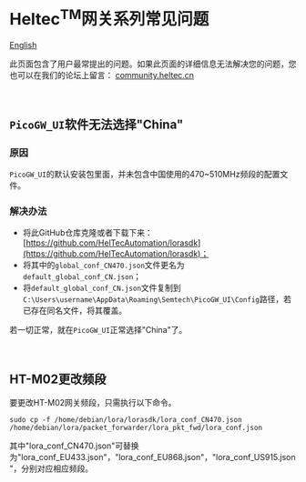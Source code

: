 # Heltec<sup>TM</sup>网关系列常见问题
[English](https://heltec-automation-docs.readthedocs.io/en/latest/gateway/frequently_asked_questions.html)

此页面包含了用户最常提出的问题。如果此页面的详细信息无法解决您的问题，您也可以在我们的论坛上留言： [community.heltec.cn](http://community.heltec.cn/)

&nbsp;

## `PicoGW_UI`软件无法选择"China"

### 原因

`PicoGW_UI`的默认安装包里面，并未包含中国使用的470~510MHz频段的配置文件。

### 解决办法

- 将此GitHub仓库克隆或者下载下来：[https://github.com/HelTecAutomation/lorasdk](https://github.com/HelTecAutomation/lorasdk)；
- 将其中的`global_conf_CN470.json`文件更名为`default_global_conf_CN.json`；
- 将`default_global_conf_CN.json`文件复制到`C:\Users\username\AppData\Roaming\Semtech\PicoGW_UI\Config`路径，若已存在同名文件，将其覆盖。

若一切正常，就在`PicoGW_UI`正常选择"China"了。

&nbsp;

## HT-M02更改频段

要更改HT-M02网关频段，只需执行以下命令。

```shell
sudo cp -f /home/debian/lora/lorasdk/lora_conf_CN470.json /home/debian/lora/packet_forwarder/lora_pkt_fwd/lora_conf.json
```

其中"lora_conf_CN470.json"可替换为"lora_conf_EU433.json"，"lora_conf_EU868.json"，"lora_conf_US915.json"，分别对应相应频段。


